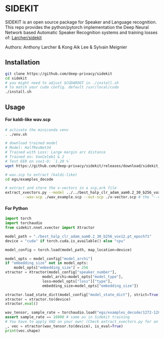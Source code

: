 SIDEKIT
=======

SIDEKIT is an open source package for Speaker and Language recognition.
This repo provides the python/pytorch implementation the Deep Neural Network based Automatic Speaker Recognition systems and training losses of: [Larcher/sidekit](https://git-lium.univ-lemans.fr/Larcher/sidekit)

Authors: Anthony Larcher & Kong Aik Lee & Sylvain Meignier

## Installation

```sh
git clone https://github.com/deep-privacy/sidekit
cd sidekit
# you might need to adjust $CUDAROOT in ./install.sh
# to match your cuda config. default /usr/local/cuda
./install.sh
```

## Usage

#### For kaldi-like wav.scp

```sh
# activate the miniconda venv
. ./env.sh

# download trained model
# Model: HalfResNet34
# Trained with Loss: Large margin arc distance
# Trained on: VoxCeleb1 & 2
# Test EER on vox1-O: `1.20 %`
wget https://github.com/deep-privacy/sidekit/releases/download/sidekit_v0.1/best_halp_clr_adam_aam0.2_30_b256_vox12.pt_epoch71

# wav.scp to extract (kaldi-like)
cd egs/examples_decode

# extract and store the x-vectors in a scp,ark file
extract_xvectors.py --model ../../best_halp_clr_adam_aam0.2_30_b256_vox12.pt_epoch71 \
        --wav-scp ./wav_example.scp --out-scp ./x-vector.scp # the "--vad" flag can be used to remove non speech
```

#### For Python

```python
import torch
import torchaudio
from sidekit.nnet.xvector import Xtractor

model_path = "./best_halp_clr_adam_aam0.2_30_b256_vox12.pt_epoch71"
device = "cuda" if torch.cuda.is_available() else "cpu"

model_config = torch.load(model_path, map_location=device)

model_opts = model_config["model_archi"]
if "embedding_size" not in model_opts:
    model_opts["embedding_size"] = 256
xtractor = Xtractor(model_config["speaker_number"],
                 model_archi=model_opts["model_type"],
                 loss=model_opts["loss"]["type"],
                 embedding_size=model_opts["embedding_size"])

xtractor.load_state_dict(model_config["model_state_dict"], strict=True)
xtractor = xtractor.to(device)
xtractor.eval()

wav_tensor, sample_rate = torchaudio.load("egs/examples_decode/1272-128104-0000.wav")
assert sample_rate == 16000 # same as in Sidekit training
# You have to apply VAD on your own! (Check extract_xvectors.py for an example)
_, vec = xtractor(wav_tensor.to(device), is_eval=True)
print(vec.shape)
```
